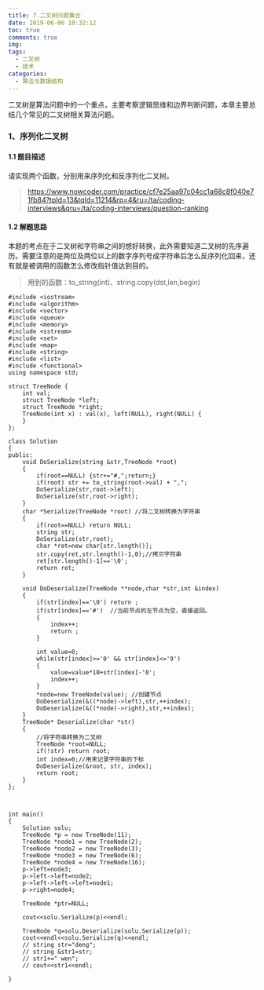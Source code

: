 ```yaml
---
title: 7.二叉树问题集合
date: 2019-06-06 10:32:12    
toc: true   
comments: true    
img:       
tags:   
  - 二叉树
  - 技术    
categories:    
  - 算法与数据结构
---
```

二叉树是算法问题中的一个重点，主要考察逻辑思维和边界判断问题，本章主要总结几个常见的二叉树相关算法问题。

<!--more-->

### 1、序列化二叉树
#### 1.1 题目描述       
请实现两个函数，分别用来序列化和反序列化二叉树。

> https://www.nowcoder.com/practice/cf7e25aa97c04cc1a68c8f040e71fb84?tpId=13&tqId=11214&rp=4&ru=/ta/coding-interviews&qru=/ta/coding-interviews/question-ranking

#### 1.2 解题思路
本题的考点在于二叉树和字符串之间的想好转换，此外需要知道二叉树的先序遍历。需要注意的是两位及两位以上的数字序列号成字符串后怎么反序列化回来，还有就是被调用的函数怎么修改指针值达到目的。
> 用到的函数：to_string(int)、string.copy(dst,len,begin)
```
#include <iostream>
#include <algorithm>
#include <vector>
#include <queue>
#include <memory>
#include <sstream>
#include <set>
#include <map>
#include <string>
#include <list>
#include <functional>
using namespace std;

struct TreeNode {
    int val;
    struct TreeNode *left;
    struct TreeNode *right;
    TreeNode(int x) : val(x), left(NULL), right(NULL) {
    }
};

class Solution
{
public:
    void DoSerialize(string &str,TreeNode *root)
    {
        if(root==NULL) {str+="#,";return;}
        if(root) str += to_string(root->val) + ",";
        DoSerialize(str,root->left);
        DoSerialize(str,root->right);
    }
    char *Serialize(TreeNode *root) //将二叉树转换为字符串
    {   
        if(root==NULL) return NULL;
        string str;
        DoSerialize(str,root);
        char *ret=new char[str.length()];  
        str.copy(ret,str.length()-1,0);//拷贝字符串
        ret[str.length()-1]=='\0';
        return ret;
    }

    void DoDeserialize(TreeNode **node,char *str,int &index)
    {
        if(str[index]=='\0') return ;
        if(str[index]=='#')  //当前节点的左节点为空，直接返回。
        {
            index++;
            return ;
        }

        int value=0;
        while(str[index]>='0' && str[index]<='9')
        {
            value=value*10+str[index]-'0';
            index++;
        }
        *node=new TreeNode(value); //创建节点
        DoDeserialize(&((*node)->left),str,++index);
        DoDeserialize(&((*node)->right),str,++index);
    }
    TreeNode* Deserialize(char *str)
    { 
        //将字符串转换为二叉树
        TreeNode *root=NULL;
        if(!str) return root;
        int index=0;//用来记录字符串的下标
        DoDeserialize(&root, str, index);
        return root;
    }
};



int main()
{
    Solution solu;
    TreeNode *p = new TreeNode(11);
    TreeNode *node1 = new TreeNode(2);
    TreeNode *node2 = new TreeNode(3);
    TreeNode *node3 = new TreeNode(6);
    TreeNode *node4 = new TreeNode(16);
    p->left=node3;
    p->left->left=node2;
    p->left->left->left=node1;
    p->right=node4;

    TreeNode *ptr=NULL;

    cout<<solu.Serialize(p)<<endl;

    TreeNode *q=solu.Deserialize(solu.Serialize(p));
    cout<<endl<<solu.Serialize(q)<<endl;
    // string str="deng";
    // string &str1=str;
    // str1+=" wen";
    // cout<<str1<<endl;

}
```
